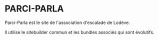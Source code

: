 # PARCI-PARLA #

Parci-Parla est le site de l'association d'escalade de Lodève.

Il utilise le sitebuilder commun et les bundles associés qui sont évolutifs.
